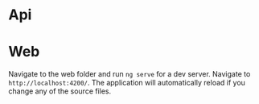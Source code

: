 # Api


# Web

Navigate to the web  folder and run `ng serve` for a dev server. Navigate to `http://localhost:4200/`. The application will automatically reload if you change any of the source files.
